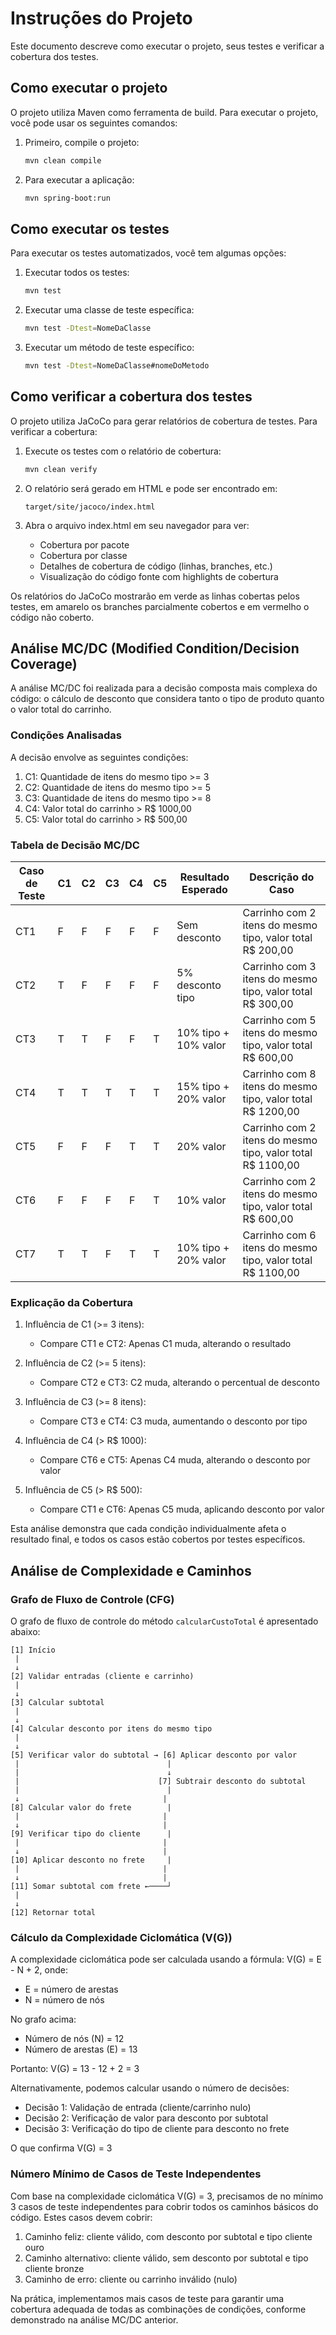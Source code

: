 # Instruções do Projeto

Este documento descreve como executar o projeto, seus testes e verificar a cobertura dos testes.

## Como executar o projeto

O projeto utiliza Maven como ferramenta de build. Para executar o projeto, você pode usar os seguintes comandos:

1. Primeiro, compile o projeto:
   ```bash
   mvn clean compile
   ```

2. Para executar a aplicação:
   ```bash
   mvn spring-boot:run
   ```

## Como executar os testes

Para executar os testes automatizados, você tem algumas opções:

1. Executar todos os testes:
   ```bash
   mvn test
   ```

2. Executar uma classe de teste específica:
   ```bash
   mvn test -Dtest=NomeDaClasse
   ```

3. Executar um método de teste específico:
   ```bash
   mvn test -Dtest=NomeDaClasse#nomeDoMetodo
   ```

## Como verificar a cobertura dos testes

O projeto utiliza JaCoCo para gerar relatórios de cobertura de testes. Para verificar a cobertura:

1. Execute os testes com o relatório de cobertura:
   ```bash
   mvn clean verify
   ```

2. O relatório será gerado em HTML e pode ser encontrado em:
   ```
   target/site/jacoco/index.html
   ```

3. Abra o arquivo index.html em seu navegador para ver:
   - Cobertura por pacote
   - Cobertura por classe
   - Detalhes de cobertura de código (linhas, branches, etc.)
   - Visualização do código fonte com highlights de cobertura

Os relatórios do JaCoCo mostrarão em verde as linhas cobertas pelos testes, em amarelo os branches parcialmente cobertos e em vermelho o código não coberto.

## Análise MC/DC (Modified Condition/Decision Coverage)

A análise MC/DC foi realizada para a decisão composta mais complexa do código: o cálculo de desconto que considera tanto o tipo de produto quanto o valor total do carrinho.

### Condições Analisadas

A decisão envolve as seguintes condições:
1. C1: Quantidade de itens do mesmo tipo >= 3
2. C2: Quantidade de itens do mesmo tipo >= 5
3. C3: Quantidade de itens do mesmo tipo >= 8
4. C4: Valor total do carrinho > R$ 1000,00
5. C5: Valor total do carrinho > R$ 500,00

### Tabela de Decisão MC/DC

| Caso de Teste | C1 | C2 | C3 | C4 | C5 | Resultado Esperado | Descrição do Caso |
|---------------|----|----|----|----|----|--------------------|-------------------|
| CT1 | F | F | F | F | F | Sem desconto | Carrinho com 2 itens do mesmo tipo, valor total R$ 200,00 |
| CT2 | T | F | F | F | F | 5% desconto tipo | Carrinho com 3 itens do mesmo tipo, valor total R$ 300,00 |
| CT3 | T | T | F | F | T | 10% tipo + 10% valor | Carrinho com 5 itens do mesmo tipo, valor total R$ 600,00 |
| CT4 | T | T | T | T | T | 15% tipo + 20% valor | Carrinho com 8 itens do mesmo tipo, valor total R$ 1200,00 |
| CT5 | F | F | F | T | T | 20% valor | Carrinho com 2 itens do mesmo tipo, valor total R$ 1100,00 |
| CT6 | F | F | F | F | T | 10% valor | Carrinho com 2 itens do mesmo tipo, valor total R$ 600,00 |
| CT7 | T | T | F | T | T | 10% tipo + 20% valor | Carrinho com 6 itens do mesmo tipo, valor total R$ 1100,00 |

### Explicação da Cobertura

1. Influência de C1 (>= 3 itens):
   - Compare CT1 e CT2: Apenas C1 muda, alterando o resultado
   
2. Influência de C2 (>= 5 itens):
   - Compare CT2 e CT3: C2 muda, alterando o percentual de desconto

3. Influência de C3 (>= 8 itens):
   - Compare CT3 e CT4: C3 muda, aumentando o desconto por tipo

4. Influência de C4 (> R$ 1000):
   - Compare CT6 e CT5: Apenas C4 muda, alterando o desconto por valor

5. Influência de C5 (> R$ 500):
   - Compare CT1 e CT6: Apenas C5 muda, aplicando desconto por valor

Esta análise demonstra que cada condição individualmente afeta o resultado final, e todos os casos estão cobertos por testes específicos.

## Análise de Complexidade e Caminhos

### Grafo de Fluxo de Controle (CFG)

O grafo de fluxo de controle do método `calcularCustoTotal` é apresentado abaixo:

```
[1] Início
 |
 ↓
[2] Validar entradas (cliente e carrinho)
 |
 ↓
[3] Calcular subtotal
 |
 ↓
[4] Calcular desconto por itens do mesmo tipo
 |
 ↓
[5] Verificar valor do subtotal → [6] Aplicar desconto por valor
 |                                 |
 |                                 ↓
 |                               [7] Subtrair desconto do subtotal
 |                                 |
 ↓                                |
[8] Calcular valor do frete        |
 |                                |
 ↓                                |
[9] Verificar tipo do cliente      |
 |                                |
 ↓                                |
[10] Aplicar desconto no frete     |
 |                                |
 ↓                                |
[11] Somar subtotal com frete ←────┘
 |
 ↓
[12] Retornar total
```

### Cálculo da Complexidade Ciclomática (V(G))

A complexidade ciclomática pode ser calculada usando a fórmula:
V(G) = E - N + 2, onde:
- E = número de arestas
- N = número de nós

No grafo acima:
- Número de nós (N) = 12
- Número de arestas (E) = 13

Portanto:
V(G) = 13 - 12 + 2 = 3

Alternativamente, podemos calcular usando o número de decisões:
- Decisão 1: Validação de entrada (cliente/carrinho nulo)
- Decisão 2: Verificação de valor para desconto por subtotal
- Decisão 3: Verificação do tipo de cliente para desconto no frete

O que confirma V(G) = 3

### Número Mínimo de Casos de Teste Independentes

Com base na complexidade ciclomática V(G) = 3, precisamos de no mínimo 3 casos de teste independentes para cobrir todos os caminhos básicos do código. Estes casos devem cobrir:

1. Caminho feliz: cliente válido, com desconto por subtotal e tipo cliente ouro
2. Caminho alternativo: cliente válido, sem desconto por subtotal e tipo cliente bronze
3. Caminho de erro: cliente ou carrinho inválido (nulo)

Na prática, implementamos mais casos de teste para garantir uma cobertura adequada de todas as combinações de condições, conforme demonstrado na análise MC/DC anterior.

